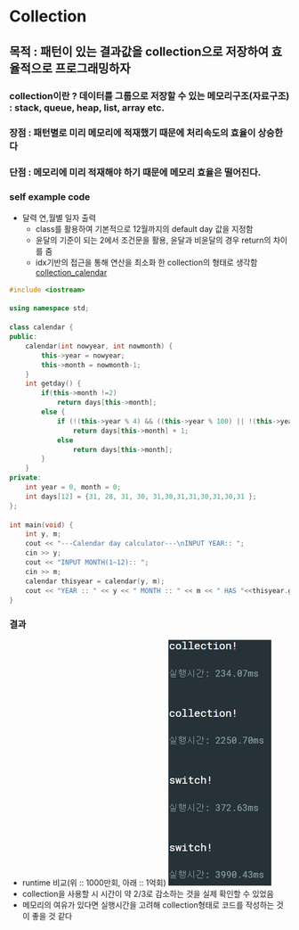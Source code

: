# Collection

## 목적 : 패턴이 있는 결과값을 collection으로 저장하여 효율적으로 프로그래밍하자

### collection이란 ? 데이터를 그룹으로 저장할 수 있는 메모리구조(자료구조) : stack, queue, heap, list, array etc.
### 장점 : 패턴별로 미리 메모리에 적재했기 때문에 처리속도의 효율이 상승한다
### 단점 : 메모리에 미리 적재해야 하기 때문에 메모리 효율은 떨어진다.

### self example code
- 달력 연,월별 일자 출력  
    - class를 활용하여 기본적으로 12월까지의 default day 값을 지정함
    - 윤달의 기준이 되는 2에서 조건문을 활용, 윤달과 비윤달의 경우 return의 차이를 줌
    - idx기반의 접근을 통해 연산을 최소화 한 collection의 형태로 생각함
[collection_calendar](collection_ex.cpp)
```cpp
#include <iostream>

using namespace std;

class calendar {
public:
	calendar(int nowyear, int nowmonth) {
		this->year = nowyear;
		this->month = nowmonth-1;
	}
	int getday() {
		if(this->month !=2)
			return days[this->month];
		else {
			if (!(this->year % 4) && ((this->year % 100) || !(this->year % 400)))
				return days[this->month] + 1;
			else
				return days[this->month];
		}
	}
private:
	int year = 0, month = 0;
	int days[12] = {31, 28, 31, 30, 31,30,31,31,30,31,30,31 };
};

int main(void) {
	int y, m;
	cout << "---Calendar day calculator---\nINPUT YEAR:: ";
	cin >> y;
	cout << "INPUT MONTH(1~12):: ";
	cin >> m;
	calendar thisyear = calendar(y, m);
	cout << "YEAR :: " << y << " MONTH :: " << m << " HAS "<<thisyear.getday() <<" DAYS\n";
}
```

### 결과
- runtime 비교(위 :: 1000만회, 아래 :: 1억회)
![runtime](runtime.jpg)
- collection을 사용할 시 시간이 약 2/3로 감소하는 것을 실제 확인할 수 있었음
- 메모리의 여유가 있다면 실행시간을 고려해 collection형태로 코드를 작성하는 것이 좋을 것 같다
